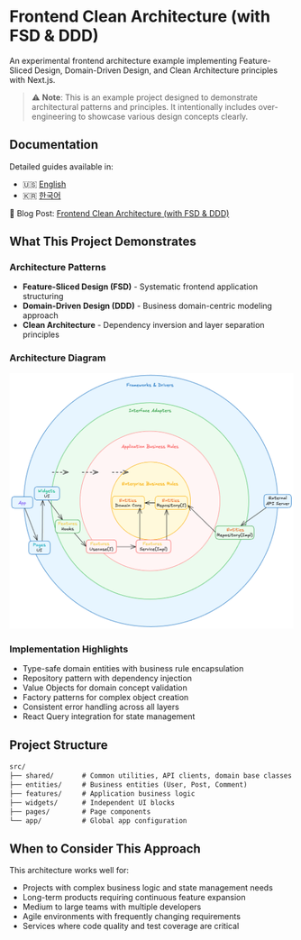 # Frontend Clean Architecture (with FSD & DDD)

An experimental frontend architecture example implementing Feature-Sliced Design, Domain-Driven Design, and Clean Architecture principles with Next.js.

> ⚠️ **Note**: This is an example project designed to demonstrate architectural patterns and principles. It intentionally includes over-engineering to showcase various design concepts clearly.

## Documentation

Detailed guides available in:

- 🇺🇸 [English](docs/README.en.md)
- 🇰🇷 [한국어](docs/README.ko.md)

📝 Blog Post: [Frontend Clean Architecture (with FSD & DDD)](https://min71.dev/posts/fsd-ddd-clean-architecture)

## What This Project Demonstrates

### Architecture Patterns

- **Feature-Sliced Design (FSD)** - Systematic frontend application structuring
- **Domain-Driven Design (DDD)** - Business domain-centric modeling approach
- **Clean Architecture** - Dependency inversion and layer separation principles

### Architecture Diagram

![Architecture Diagram](docs/images/example-clean-architecture.png)

### Implementation Highlights

- Type-safe domain entities with business rule encapsulation
- Repository pattern with dependency injection
- Value Objects for domain concept validation
- Factory patterns for complex object creation
- Consistent error handling across all layers
- React Query integration for state management

## Project Structure

```
src/
├── shared/       # Common utilities, API clients, domain base classes
├── entities/     # Business entities (User, Post, Comment)
├── features/     # Application business logic
├── widgets/      # Independent UI blocks
├── pages/        # Page components
└── app/          # Global app configuration
```

## When to Consider This Approach

This architecture works well for:

- Projects with complex business logic and state management needs
- Long-term products requiring continuous feature expansion
- Medium to large teams with multiple developers
- Agile environments with frequently changing requirements
- Services where code quality and test coverage are critical
